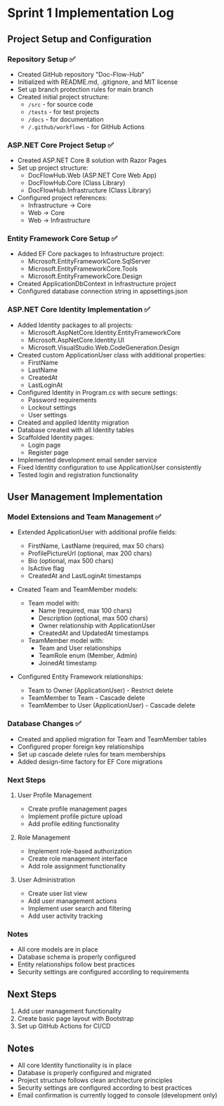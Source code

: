 # Sprint 1 Implementation Log

## Project Setup and Configuration

### Repository Setup ✅
- Created GitHub repository "Doc-Flow-Hub"
- Initialized with README.md, .gitignore, and MIT license
- Set up branch protection rules for main branch
- Created initial project structure:
  - `/src` - for source code
  - `/tests` - for test projects
  - `/docs` - for documentation
  - `/.github/workflows` - for GitHub Actions

### ASP.NET Core Project Setup ✅
- Created ASP.NET Core 8 solution with Razor Pages
- Set up project structure:
  - DocFlowHub.Web (ASP.NET Core Web App)
  - DocFlowHub.Core (Class Library)
  - DocFlowHub.Infrastructure (Class Library)
- Configured project references:
  - Infrastructure → Core
  - Web → Core
  - Web → Infrastructure

### Entity Framework Core Setup ✅
- Added EF Core packages to Infrastructure project:
  - Microsoft.EntityFrameworkCore.SqlServer
  - Microsoft.EntityFrameworkCore.Tools
  - Microsoft.EntityFrameworkCore.Design
- Created ApplicationDbContext in Infrastructure project
- Configured database connection string in appsettings.json

### ASP.NET Core Identity Implementation ✅
- Added Identity packages to all projects:
  - Microsoft.AspNetCore.Identity.EntityFrameworkCore
  - Microsoft.AspNetCore.Identity.UI
  - Microsoft.VisualStudio.Web.CodeGeneration.Design
- Created custom ApplicationUser class with additional properties:
  - FirstName
  - LastName
  - CreatedAt
  - LastLoginAt
- Configured Identity in Program.cs with secure settings:
  - Password requirements
  - Lockout settings
  - User settings
- Created and applied Identity migration
- Database created with all Identity tables
- Scaffolded Identity pages:
  - Login page
  - Register page
- Implemented development email sender service
- Fixed Identity configuration to use ApplicationUser consistently
- Tested login and registration functionality

## User Management Implementation

### Model Extensions and Team Management ✅
- Extended ApplicationUser with additional profile fields:
  - FirstName, LastName (required, max 50 chars)
  - ProfilePictureUrl (optional, max 200 chars)
  - Bio (optional, max 500 chars)
  - IsActive flag
  - CreatedAt and LastLoginAt timestamps

- Created Team and TeamMember models:
  - Team model with:
    - Name (required, max 100 chars)
    - Description (optional, max 500 chars)
    - Owner relationship with ApplicationUser
    - CreatedAt and UpdatedAt timestamps
  - TeamMember model with:
    - Team and User relationships
    - TeamRole enum (Member, Admin)
    - JoinedAt timestamp

- Configured Entity Framework relationships:
  - Team to Owner (ApplicationUser) - Restrict delete
  - TeamMember to Team - Cascade delete
  - TeamMember to User (ApplicationUser) - Cascade delete

### Database Changes ✅
- Created and applied migration for Team and TeamMember tables
- Configured proper foreign key relationships
- Set up cascade delete rules for team memberships
- Added design-time factory for EF Core migrations

### Next Steps
1. User Profile Management
   - Create profile management pages
   - Implement profile picture upload
   - Add profile editing functionality

2. Role Management
   - Implement role-based authorization
   - Create role management interface
   - Add role assignment functionality

3. User Administration
   - Create user list view
   - Add user management actions
   - Implement user search and filtering
   - Add user activity tracking

### Notes
- All core models are in place
- Database schema is properly configured
- Entity relationships follow best practices
- Security settings are configured according to requirements

## Next Steps
1. Add user management functionality
2. Create basic page layout with Bootstrap
3. Set up GitHub Actions for CI/CD

## Notes
- All core Identity functionality is in place
- Database is properly configured and migrated
- Project structure follows clean architecture principles
- Security settings are configured according to best practices
- Email confirmation is currently logged to console (development only) 